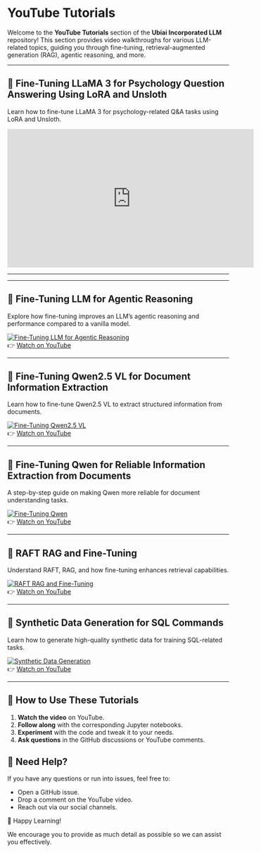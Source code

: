 # YouTube Tutorials  

Welcome to the **YouTube Tutorials** section of the **Ubiai Incorporated LLM** repository! This section provides video walkthroughs for various LLM-related topics, guiding you through fine-tuning, retrieval-augmented generation (RAG), agentic reasoning, and more.  

---

## 📌 Fine-Tuning LLaMA 3 for Psychology Question Answering Using LoRA and Unsloth  
Learn how to fine-tune LLaMA 3 for psychology-related Q&A tasks using LoRA and Unsloth.  

  <iframe width="560" height="315" src="https://www.youtube.com/embed/RnF2007HqtY" frameborder="0" allowfullscreen></iframe>  

---
---

## 📌 Fine-Tuning LLM for Agentic Reasoning  
Explore how fine-tuning improves an LLM’s agentic reasoning and performance compared to a vanilla model.  

[![Fine-Tuning LLM for Agentic Reasoning](https://img.youtube.com/vi/VIDEO_ID_2/maxresdefault.jpg)](https://www.youtube.com/watch?v=VIDEO_ID_2)  
👉 [Watch on YouTube](https://www.youtube.com/watch?v=VIDEO_ID_2)  

---

## 📌 Fine-Tuning Qwen2.5 VL for Document Information Extraction  
Learn how to fine-tune Qwen2.5 VL to extract structured information from documents.  

[![Fine-Tuning Qwen2.5 VL](https://img.youtube.com/vi/VIDEO_ID_3/maxresdefault.jpg)](https://www.youtube.com/watch?v=VIDEO_ID_3)  
👉 [Watch on YouTube](https://www.youtube.com/watch?v=VIDEO_ID_3)  

---

## 📌 Fine-Tuning Qwen for Reliable Information Extraction from Documents  
A step-by-step guide on making Qwen more reliable for document understanding tasks.  

[![Fine-Tuning Qwen](https://img.youtube.com/vi/VIDEO_ID_4/maxresdefault.jpg)](https://www.youtube.com/watch?v=VIDEO_ID_4)  
👉 [Watch on YouTube](https://www.youtube.com/watch?v=VIDEO_ID_4)  

---

## 📌 RAFT RAG and Fine-Tuning  
Understand RAFT, RAG, and how fine-tuning enhances retrieval capabilities.  

[![RAFT RAG and Fine-Tuning](https://img.youtube.com/vi/VIDEO_ID_5/maxresdefault.jpg)](https://www.youtube.com/watch?v=VIDEO_ID_5)  
👉 [Watch on YouTube](https://www.youtube.com/watch?v=VIDEO_ID_5)  

---

## 📌 Synthetic Data Generation for SQL Commands  
Learn how to generate high-quality synthetic data for training SQL-related tasks.  

[![Synthetic Data Generation](https://img.youtube.com/vi/VIDEO_ID_6/maxresdefault.jpg)](https://www.youtube.com/watch?v=VIDEO_ID_6)  
👉 [Watch on YouTube](https://www.youtube.com/watch?v=VIDEO_ID_6)  

---

## 🔧 How to Use These Tutorials  

1. **Watch the video** on YouTube.  
2. **Follow along** with the corresponding Jupyter notebooks.  
3. **Experiment** with the code and tweak it to your needs.  
4. **Ask questions** in the GitHub discussions or YouTube comments.  

## 💬 Need Help?  

If you have any questions or run into issues, feel free to:  

- Open a GitHub issue.  
- Drop a comment on the YouTube video.  
- Reach out via our social channels.  

🚀 Happy Learning!  


We encourage you to provide as much detail as possible so we can assist you effectively.
